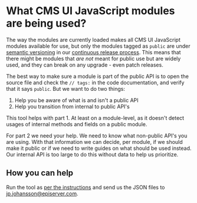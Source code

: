 # What CMS UI JavaScript modules are being used?

The way the modules are currently loaded makes all CMS UI JavaScript modules available for use, but only the modules tagged as `public` are under [semantic versioning](https://semver.org/) in our [continuous release process](https://world.episerver.com/articles/Items/EPiServer-Continuous-Release-Process/). This means that there might be modules that _are not_ meant for public use but are widely used, and they can break on any upgrade - even patch releases.

The best way to make sure a module is part of the public API is to open the source file and check the `// tags:` in the code documentation, and verify that it says `public`. But we want to do two things:

1. Help you be aware of what is and isn't a public API
1. Help you transition from internal to public API's

This tool helps with part 1. At least on a module-level, as it doesn't detect usages of internal methods and fields on a public module.

For part 2 we need your help. We need to know what non-public API's you are using. With that information we can decide, per module, if we should make it public or if we need to write guides on what should be used instead. Our internal API is too large to do this without data to help us prioritize.

## How you can help

Run the tool as [per the instructions](README.md) and send us the JSON files to [jp.johansson@episerver.com](mailto:jp.johansson@episerver.com).
